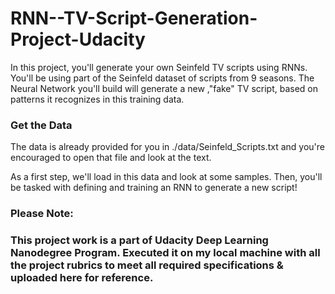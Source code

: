 # RNN--TV-Script-Generation-Project-Udacity
In this project, you'll generate your own Seinfeld TV scripts using RNNs. You'll be using part of the Seinfeld dataset of scripts from 9 seasons. The Neural Network you'll build will generate a new ,"fake" TV script, based on patterns it recognizes in this training data.

### Get the Data
The data is already provided for you in ./data/Seinfeld_Scripts.txt and you're encouraged to open that file and look at the text.

As a first step, we'll load in this data and look at some samples.
Then, you'll be tasked with defining and training an RNN to generate a new script!

### Please Note:
### This project work is a part of Udacity Deep Learning Nanodegree Program. Executed it on my local machine with all the project rubrics to meet all required specifications & uploaded here for reference.
